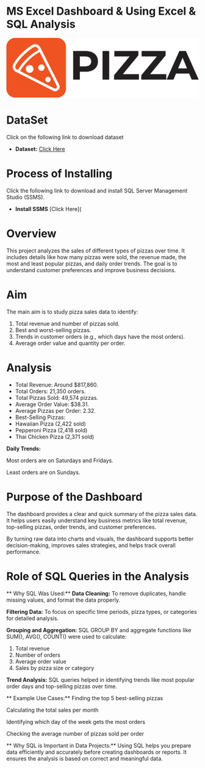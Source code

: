 # MS Excel Dashboard & Using Excel & SQL Analysis

![picture logo](https://github.com/ybalaji123/MS-Excel-project/blob/main/pizza_logo1.jpg)

# DataSet
Click on the following link to download dataset
- **Dataset:** [Click Here](https://github.com/ybalaji123/MS-Excel-project/blob/main/pizza_sales%20excel%20file.csv)

# Process of Installing
Click the following link to download and install SQL Server Management Studio (SSMS).
- **Install SSMS** [Click Here](
  
# Overview
This project analyzes the sales of different types of pizzas over time. It includes details like how many pizzas were sold, the revenue made, the most and least popular pizzas, and daily order trends. The goal is to understand customer preferences and improve business decisions.

# Aim
The main aim is to study pizza sales data to identify:
1) Total revenue and number of pizzas sold.
2) Best and worst-selling pizzas.
3) Trends in customer orders (e.g., which days have the most orders).
4) Average order value and quantity per order.

# Analysis
- Total Revenue: Around $817,860.
- Total Orders: 21,350 orders.
- Total Pizzas Sold: 49,574 pizzas.
- Average Order Value: $38.31.
- Average Pizzas per Order: 2.32.
- Best-Selling Pizzas:
- Hawaiian Pizza (2,422 sold)
- Pepperoni Pizza (2,418 sold)
- Thai Chicken Pizza (2,371 sold)

**Daily Trends:**

Most orders are on Saturdays and Fridays.

Least orders are on Sundays.

# Purpose of the Dashboard
The dashboard provides a clear and quick summary of the pizza sales data. It helps users easily understand key business metrics like total revenue, 
top-selling pizzas, order trends, and customer preferences.

By turning raw data into charts and visuals, the dashboard supports better decision-making, improves sales strategies, and helps track overall performance.




#  Role of SQL Queries in the Analysis

** Why SQL Was Used:**
**Data Cleaning:** To remove duplicates, handle missing values, and format the data properly.

**Filtering Data:** To focus on specific time periods, pizza types, or categories for detailed analysis.

**Grouping and Aggregation:** SQL GROUP BY and aggregate functions like SUM(), AVG(), COUNT() were used to calculate:

1) Total revenue
2) Number of orders
3) Average order value
4) Sales by pizza size or category

**Trend Analysis:** SQL queries helped in identifying trends like most popular order days and top-selling pizzas over time.

** Example Use Cases:**
Finding the top 5 best-selling pizzas

Calculating the total sales per month

Identifying which day of the week gets the most orders

Checking the average number of pizzas sold per order

** Why SQL is Important in Data Projects:**
Using SQL helps you prepare data efficiently and accurately before creating dashboards or reports. It ensures the analysis is based on correct and meaningful data.
